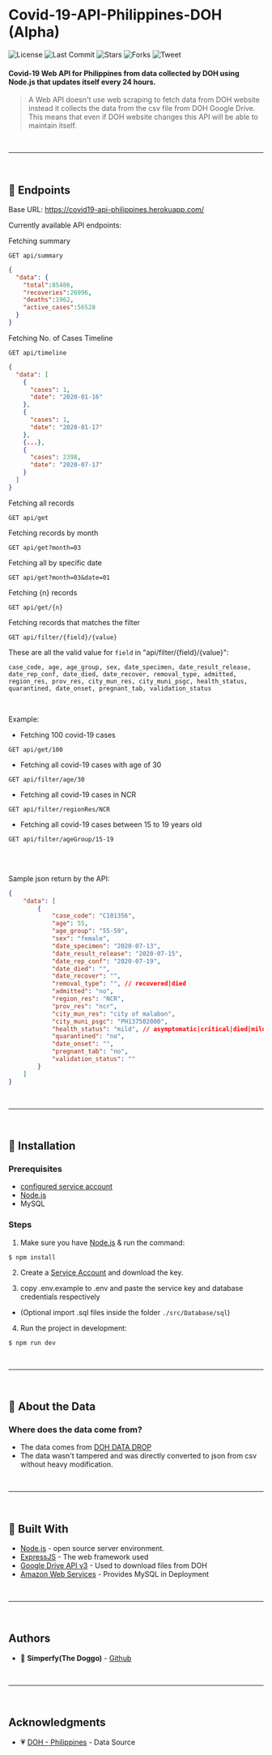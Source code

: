 # Covid-19-API-Philippines-DOH (Alpha)

![License](https://img.shields.io/github/license/simperfy/Covid-19-API-Philippines-DOH?style=plastic&logo=github)
![Last Commit](https://img.shields.io/github/last-commit/simperfy/Covid-19-API-Philippines-DOH?style=plastic&logo=github)
![Stars](https://img.shields.io/github/stars/simperfy/Covid-19-API-Philippines-DOH?style=plastic&logo=github)
![Forks](https://img.shields.io/github/forks/Simperfy/Covid-19-API-Philippines-DOH?style=plastic&logo=github)
![Tweet](https://img.shields.io/twitter/url?url=https%3A%2F%2Fgithub.com%2FSimperfy%2FCovid-19-API-Philippines-DOH)

#### Covid-19 Web API for Philippines from data collected by DOH using Node.js that updates itself every 24 hours.
> A Web API doesn't use web scraping to fetch data from DOH website instead it collects the data from the csv file from DOH Google Drive.
> This means that even if DOH website changes this API will be able to maintain itself.

<br>

---

<br>

## 📌 Endpoints
Base URL: https://covid19-api-philippines.herokuapp.com/

Currently available API endpoints:

Fetching summary
```http
GET api/summary
```
```JSON
{
  "data": {
    "total":85486, 
    "recoveries":26996,
    "deaths":1962,
    "active_cases":56528
  }
}
```

Fetching No. of Cases Timeline
```http
GET api/timeline
```
```JSON
{
  "data": [
    {
      "cases": 1,
      "date": "2020-01-16"
    },
    {
      "cases": 1,
      "date": "2020-01-17"
    },
    {...},
    {
      "cases": 2398,
      "date": "2020-07-17"
    }
  ]
}
```

Fetching all records
```http
GET api/get
```

Fetching records by month
```http
GET api/get?month=03
```

Fetching all by specific date
```http
GET api/get?month=03&date=01
```

Fetching {n} records
```http
GET api/get/{n}
```

Fetching records that matches the filter
```http
GET api/filter/{field}/{value}
```

These are all the valid value for `field` in "api/filter/{field}/{value}":
```
case_code, age, age_group, sex, date_specimen, date_result_release, date_rep_conf, date_died, date_recover, removal_type, admitted, region_res, prov_res, city_mun_res, city_muni_psgc, health_status, quarantined, date_onset, pregnant_tab, validation_status
```

<br>

Example:
* Fetching 100 covid-19 cases
```http
GET api/get/100
```
* Fetching all covid-19 cases with age of 30
```http
GET api/filter/age/30
``` 
* Fetching all covid-19 cases in NCR
```http
GET api/filter/regionRes/NCR
```
* Fetching all covid-19 cases between 15 to 19 years old
```http
GET api/filter/ageGroup/15-19
```
<br>

<br>

Sample json return by the API:
```JSON
{
    "data": [
        {
            "case_code": "C101356",
            "age": 55,
            "age_group": "55-59",
            "sex": "female",
            "date_specimen": "2020-07-13",
            "date_result_release": "2020-07-15",
            "date_rep_conf": "2020-07-19",
            "date_died": "",
            "date_recover": "",
            "removal_type": "", // recovered|died
            "admitted": "no",
            "region_res": "NCR",
            "prov_res": "ncr",
            "city_mun_res": "city of malabon",
            "city_muni_psgc": "PH137502000",
            "health_status": "mild", // asymptomatic|critical|died|mild|recovered|severe
            "quarantined": "no",
            "date_onset": "",
            "pregnant_tab": "no",
            "validation_status": ""
        }
    ]
}
```

<br>

---

<br>

## 🔨 Installation

### Prerequisites
* [configured service account](https://developers.google.com/identity/protocols/oauth2/service-account)
* [Node.js](https://nodejs.org/en/)
* MySQL

### Steps

1. Make sure you have [Node.js](https://nodejs.org) & run the command:

```
$ npm install
```

2. Create a [Service Account](https://developers.google.com/identity/protocols/oauth2/service-account) and download the key.

3. copy .env.example to .env and paste the service key and database credentials respectively

- (Optional import .sql files inside the folder `./src/Database/sql`)

4. Run the project in development:

```
$ npm run dev
```

<br>

---

<br>

## 📄 About the Data
### Where does the data come from?
* The data comes from [DOH DATA DROP](https://drive.google.com/drive/folders/1UelgRGmUGNMKH1Q3nzqTj57V41bjmnxg)
* The data wasn't tampered and was directly converted to json from csv without heavy modification.

<br>

---

<br>

## 🔧 Built With
* [Node.js](https://nodejs.org) - open source server environment.
* [ExpressJS](http://www.dropwizard.io/1.0.2/docs/) - The web framework used
* [Google Drive API v3](https://developers.google.com/drive/api/v3/about-sdk) - Used to download files from DOH
* [Amazon Web Services](https://aws.amazon.com/) - Provides MySQL in Deployment

<br>

---

<br>

## Authors

* 🐶 **Simperfy(The Doggo)** - [Github](https://github.com/Simperfy)

<br>

---

<br>

## Acknowledgments

* 💗 [DOH - Philippines](https://www.doh.gov.ph/) - Data Source
